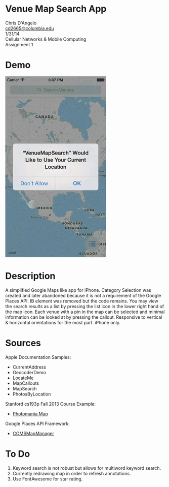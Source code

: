 Venue Map Search App
===================

Chris D'Angelo  
cd2665@columbia.edu  
1/31/14  
Cellular Networks & Mobile Computing  
Assignment 1  

Demo
====
![alt tag](github-assets/quick-tour.gif)

Description
==========

A simplified Google Maps like app for iPhone. Category Selection was created and 
later abandoned because it is not a requirement of the Google Places API. 
IB element was removed but the code remains. You may view the search results as a list by pressing the 
list icon in the lower right hand of the map icon. Each venue with a pin in 
the map can be selected and minimal information can be looked at by pressing 
the callout. Responsive to vertical & horizontal orientations for the 
most part. iPhone only.

Sources
=======

Apple Documentation Samples:
* CurrentAddress
* GeocoderDemo
* LocateMe
* MapCallouts
* MapSearch
* PhotosByLocation

Stanford cs193p Fall 2013 Course Example:
* [Photomania Map](http://www.stanford.edu/class/cs193p/cgi-bin/drupal/downloads-2013-winter)
    
Google Places API Framework:
* [COMSMapManager](https://github.com/williamFalcon/6998GoogleMapsFramework)

To Do
=====

1.  Keyword search is not robust but allows for multiword keyword search.
2.  Currently redrawing map in order to refresh annotations.
3.  Use FontAwesome for star rating.
